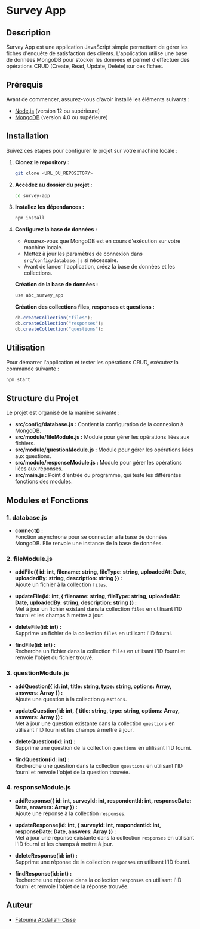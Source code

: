 # Survey App

## Description

Survey App est une application JavaScript simple permettant de gérer les fiches d'enquête de satisfaction des clients. L'application utilise une base de données MongoDB pour stocker les données et permet d'effectuer des opérations CRUD (Create, Read, Update, Delete) sur ces fiches.

## Prérequis

Avant de commencer, assurez-vous d'avoir installé les éléments suivants :

- [Node.js](https://nodejs.org/) (version 12 ou supérieure)
- [MongoDB](https://www.mongodb.com/try/download/community) (version 4.0 ou supérieure)

## Installation

Suivez ces étapes pour configurer le projet sur votre machine locale :

1. **Clonez le repository :**

   ```bash
   git clone <URL_DU_REPOSITORY>
   ```

2. **Accédez au dossier du projet :**

   ```bash
   cd survey-app
   ```

3. **Installez les dépendances :**

   ```bash
   npm install
   ```

4. **Configurez la base de données :**

   - Assurez-vous que MongoDB est en cours d'exécution sur votre machine locale.
   - Mettez à jour les paramètres de connexion dans `src/config/database.js` si nécessaire.
   - Avant de lancer l'application, créez la base de données et les collections.

   **Création de la base de données :**

   ```javascript
   use abc_survey_app
   ```

   **Création des collections files, responses et questions :**

   ```javascript
   db.createCollection("files");
   db.createCollection("responses");
   db.createCollection("questions");
   ```

## Utilisation

Pour démarrer l'application et tester les opérations CRUD, exécutez la commande suivante :

```bash
npm start
```

## Structure du Projet

Le projet est organisé de la manière suivante :

- **src/config/database.js :** Contient la configuration de la connexion à MongoDB.
- **src/module/fileModule.js :** Module pour gérer les opérations liées aux fichiers.
- **src/module/questionModule.js :** Module pour gérer les opérations liées aux questions.
- **src/module/responseModule.js :** Module pour gérer les opérations liées aux réponses.
- **src/main.js :** Point d'entrée du programme, qui teste les différentes fonctions des modules.

## Modules et Fonctions

### 1. **database.js**

- **connect() :**  
  Fonction asynchrone pour se connecter à la base de données MongoDB. Elle renvoie une instance de la base de données.

### 2. **fileModule.js**

- **addFile({ id: int, filename: string, fileType: string, uploadedAt: Date, uploadedBy: string, description: string }) :**  
  Ajoute un fichier à la collection `files`.

- **updateFile(id: int, { filename: string, fileType: string, uploadedAt: Date, uploadedBy: string, description: string }) :**  
  Met à jour un fichier existant dans la collection `files` en utilisant l'ID fourni et les champs à mettre à jour.

- **deleteFile(id: int) :**  
  Supprime un fichier de la collection `files` en utilisant l'ID fourni.

- **findFile(id: int) :**  
  Recherche un fichier dans la collection `files` en utilisant l'ID fourni et renvoie l'objet du fichier trouvé.

### 3. **questionModule.js**

- **addQuestion({ id: int, title: string, type: string, options: Array, answers: Array }) :**  
  Ajoute une question à la collection `questions`.

- **updateQuestion(id: int, { title: string, type: string, options: Array, answers: Array }) :**  
  Met à jour une question existante dans la collection `questions` en utilisant l'ID fourni et les champs à mettre à jour.

- **deleteQuestion(id: int) :**  
  Supprime une question de la collection `questions` en utilisant l'ID fourni.

- **findQuestion(id: int) :**  
  Recherche une question dans la collection `questions` en utilisant l'ID fourni et renvoie l'objet de la question trouvée.

### 4. **responseModule.js**

- **addResponse({ id: int, surveyId: int, respondentId: int, responseDate: Date, answers: Array }) :**  
  Ajoute une réponse à la collection `responses`.

- **updateResponse(id: int, { surveyId: int, respondentId: int, responseDate: Date, answers: Array }) :**  
  Met à jour une réponse existante dans la collection `responses` en utilisant l'ID fourni et les champs à mettre à jour.

- **deleteResponse(id: int) :**  
  Supprime une réponse de la collection `responses` en utilisant l'ID fourni.

- **findResponse(id: int) :**  
  Recherche une réponse dans la collection `responses` en utilisant l'ID fourni et renvoie l'objet de la réponse trouvée.

## Auteur

- [Fatouma Abdallahi Cisse](https://github.com/Fatoumacisse99/survey-app.git)
